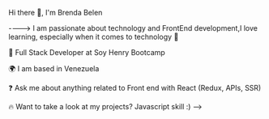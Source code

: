 
Hi there 👋, I'm Brenda Belen 

----> I am passionate about technology and FrontEnd development,I love learning, especially when it comes to technology 🔭 

📖 Full Stack Developer at Soy Henry Bootcamp 

🌍 I am based in Venezuela 

❓ Ask me about anything related to Front end with React (Redux, APIs, SSR) 

🔥 Want to take a look at my projects? Javascript skill :)
-->
